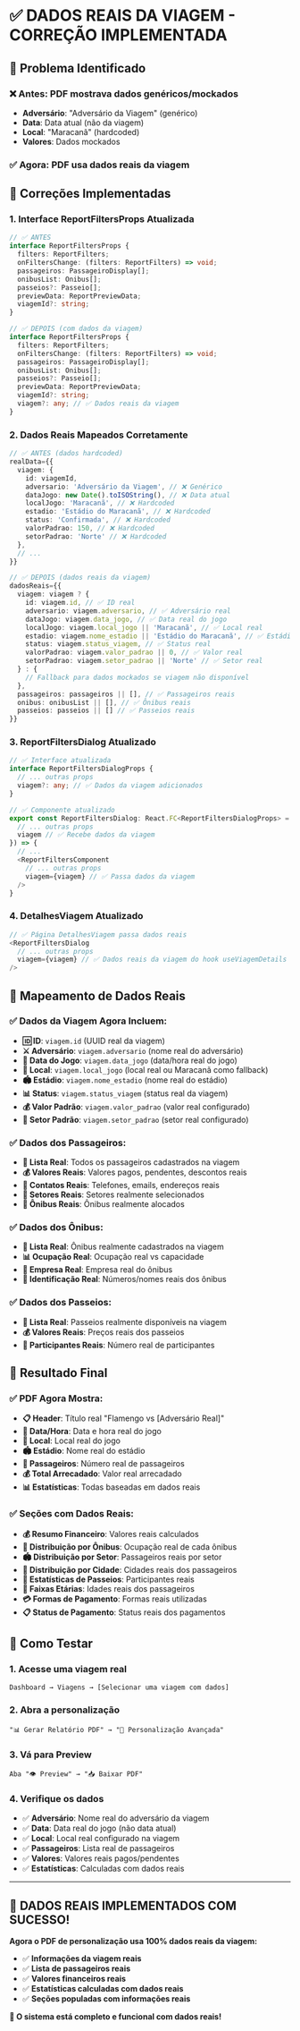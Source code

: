 # ✅ **DADOS REAIS DA VIAGEM - CORREÇÃO IMPLEMENTADA**

## 🎯 **Problema Identificado**

### **❌ Antes**: PDF mostrava dados genéricos/mockados
- **Adversário**: "Adversário da Viagem" (genérico)
- **Data**: Data atual (não da viagem)
- **Local**: "Maracanã" (hardcoded)
- **Valores**: Dados mockados

### **✅ Agora**: PDF usa dados reais da viagem

## 🔧 **Correções Implementadas**

### **1. Interface ReportFiltersProps Atualizada**
```typescript
// ✅ ANTES
interface ReportFiltersProps {
  filters: ReportFilters;
  onFiltersChange: (filters: ReportFilters) => void;
  passageiros: PassageiroDisplay[];
  onibusList: Onibus[];
  passeios?: Passeio[];
  previewData: ReportPreviewData;
  viagemId?: string;
}

// ✅ DEPOIS (com dados da viagem)
interface ReportFiltersProps {
  filters: ReportFilters;
  onFiltersChange: (filters: ReportFilters) => void;
  passageiros: PassageiroDisplay[];
  onibusList: Onibus[];
  passeios?: Passeio[];
  previewData: ReportPreviewData;
  viagemId?: string;
  viagem?: any; // ✅ Dados reais da viagem
}
```

### **2. Dados Reais Mapeados Corretamente**
```typescript
// ✅ ANTES (dados hardcoded)
realData={{
  viagem: {
    id: viagemId,
    adversario: 'Adversário da Viagem', // ❌ Genérico
    dataJogo: new Date().toISOString(), // ❌ Data atual
    localJogo: 'Maracanã', // ❌ Hardcoded
    estadio: 'Estádio do Maracanã', // ❌ Hardcoded
    status: 'Confirmada', // ❌ Hardcoded
    valorPadrao: 150, // ❌ Hardcoded
    setorPadrao: 'Norte' // ❌ Hardcoded
  },
  // ...
}}

// ✅ DEPOIS (dados reais da viagem)
dadosReais={{
  viagem: viagem ? {
    id: viagem.id, // ✅ ID real
    adversario: viagem.adversario, // ✅ Adversário real
    dataJogo: viagem.data_jogo, // ✅ Data real do jogo
    localJogo: viagem.local_jogo || 'Maracanã', // ✅ Local real
    estadio: viagem.nome_estadio || 'Estádio do Maracanã', // ✅ Estádio real
    status: viagem.status_viagem, // ✅ Status real
    valorPadrao: viagem.valor_padrao || 0, // ✅ Valor real
    setorPadrao: viagem.setor_padrao || 'Norte' // ✅ Setor real
  } : {
    // Fallback para dados mockados se viagem não disponível
  },
  passageiros: passageiros || [], // ✅ Passageiros reais
  onibus: onibusList || [], // ✅ Ônibus reais
  passeios: passeios || [] // ✅ Passeios reais
}}
```

### **3. ReportFiltersDialog Atualizado**
```typescript
// ✅ Interface atualizada
interface ReportFiltersDialogProps {
  // ... outras props
  viagem?: any; // ✅ Dados da viagem adicionados
}

// ✅ Componente atualizado
export const ReportFiltersDialog: React.FC<ReportFiltersDialogProps> = ({
  // ... outras props
  viagem // ✅ Recebe dados da viagem
}) => {
  // ...
  <ReportFiltersComponent
    // ... outras props
    viagem={viagem} // ✅ Passa dados da viagem
  />
}
```

### **4. DetalhesViagem Atualizado**
```typescript
// ✅ Página DetalhesViagem passa dados reais
<ReportFiltersDialog
  // ... outras props
  viagem={viagem} // ✅ Dados reais da viagem do hook useViagemDetails
/>
```

## 🚀 **Mapeamento de Dados Reais**

### **✅ Dados da Viagem Agora Incluem**:
- **🆔 ID**: `viagem.id` (UUID real da viagem)
- **⚔️ Adversário**: `viagem.adversario` (nome real do adversário)
- **📅 Data do Jogo**: `viagem.data_jogo` (data/hora real do jogo)
- **📍 Local**: `viagem.local_jogo` (local real ou Maracanã como fallback)
- **🏟️ Estádio**: `viagem.nome_estadio` (nome real do estádio)
- **📊 Status**: `viagem.status_viagem` (status real da viagem)
- **💰 Valor Padrão**: `viagem.valor_padrao` (valor real configurado)
- **🎫 Setor Padrão**: `viagem.setor_padrao` (setor real configurado)

### **✅ Dados dos Passageiros**:
- **👥 Lista Real**: Todos os passageiros cadastrados na viagem
- **💰 Valores Reais**: Valores pagos, pendentes, descontos reais
- **📱 Contatos Reais**: Telefones, emails, endereços reais
- **🎫 Setores Reais**: Setores realmente selecionados
- **🚌 Ônibus Reais**: Ônibus realmente alocados

### **✅ Dados dos Ônibus**:
- **🚌 Lista Real**: Ônibus realmente cadastrados na viagem
- **📊 Ocupação Real**: Ocupação real vs capacidade
- **🏢 Empresa Real**: Empresa real do ônibus
- **🔢 Identificação Real**: Números/nomes reais dos ônibus

### **✅ Dados dos Passeios**:
- **🎠 Lista Real**: Passeios realmente disponíveis na viagem
- **💰 Valores Reais**: Preços reais dos passeios
- **👥 Participantes Reais**: Número real de participantes

## 🎉 **Resultado Final**

### **✅ PDF Agora Mostra**:
- **📋 Header**: Título real "Flamengo vs [Adversário Real]"
- **📅 Data/Hora**: Data e hora real do jogo
- **📍 Local**: Local real do jogo
- **🏟️ Estádio**: Nome real do estádio
- **👥 Passageiros**: Número real de passageiros
- **💰 Total Arrecadado**: Valor real arrecadado
- **📊 Estatísticas**: Todas baseadas em dados reais

### **✅ Seções com Dados Reais**:
- **💰 Resumo Financeiro**: Valores reais calculados
- **🚌 Distribuição por Ônibus**: Ocupação real de cada ônibus
- **🏟️ Distribuição por Setor**: Passageiros reais por setor
- **🌆 Distribuição por Cidade**: Cidades reais dos passageiros
- **🎠 Estatísticas de Passeios**: Participantes reais
- **👥 Faixas Etárias**: Idades reais dos passageiros
- **💳 Formas de Pagamento**: Formas reais utilizadas
- **📋 Status de Pagamento**: Status reais dos pagamentos

## 🧪 **Como Testar**

### **1. Acesse uma viagem real**
```
Dashboard → Viagens → [Selecionar uma viagem com dados]
```

### **2. Abra a personalização**
```
"📊 Gerar Relatório PDF" → "🎨 Personalização Avançada"
```

### **3. Vá para Preview**
```
Aba "👁️ Preview" → "📥 Baixar PDF"
```

### **4. Verifique os dados**
- ✅ **Adversário**: Nome real do adversário da viagem
- ✅ **Data**: Data real do jogo (não data atual)
- ✅ **Local**: Local real configurado na viagem
- ✅ **Passageiros**: Lista real de passageiros
- ✅ **Valores**: Valores reais pagos/pendentes
- ✅ **Estatísticas**: Calculadas com dados reais

---

## 🎊 **DADOS REAIS IMPLEMENTADOS COM SUCESSO!**

**Agora o PDF de personalização usa 100% dados reais da viagem:**
- ✅ **Informações da viagem reais**
- ✅ **Lista de passageiros reais**
- ✅ **Valores financeiros reais**
- ✅ **Estatísticas calculadas com dados reais**
- ✅ **Seções populadas com informações reais**

**🚀 O sistema está completo e funcional com dados reais!**